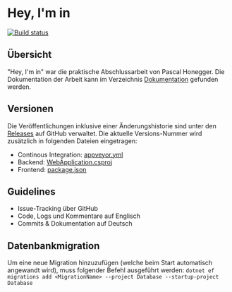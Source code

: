 # Hey, I'm in
[![Build status](https://ci.appveyor.com/api/projects/status/us7e70paow22nhxv?svg=true)](https://ci.appveyor.com/project/PascalHonegger/heyimin)

## Übersicht
"Hey, I'm in" war die praktische Abschlussarbeit von Pascal Honegger. Die Dokumentation der Arbeit kann im Verzeichnis [Dokumentation](https://github.com/PascalHonegger/HeyImIn/tree/master/Dokumentation) gefunden werden.

## Versionen
Die Veröffentlichungen inklusive einer Änderungshistorie sind unter den [Releases](https://github.com/PascalHonegger/HeyImIn/releases) auf GitHub verwaltet. Die aktuelle Versions-Nummer wird zusätzlich in folgenden Dateien eingetragen:
* Continous Integration: [appveyor.yml](https://github.com/PascalHonegger/HeyImIn/blob/master/appveyor.yml)
* Backend: [WebApplication.csproj](https://github.com/PascalHonegger/HeyImIn/blob/DotNetCore/Backend/WebApplication/WebApplication.csproj)
* Frontend: [package.json](https://github.com/PascalHonegger/HeyImIn/blob/DotNetCore/Frontend/package.json)

## Guidelines
* Issue-Tracking über GitHub
* Code, Logs und Kommentare auf Englisch
* Commits & Dokumentation auf Deutsch

## Datenbankmigration
Um eine neue Migration hinzuzufügen (welche beim Start automatisch angewandt wird), muss folgender Befehl ausgeführt werden:
`dotnet ef migrations add <MigrationName> --project Database --startup-project Database`